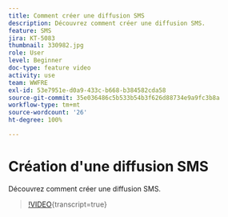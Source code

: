 ```yaml
---
title: Comment créer une diffusion SMS
description: Découvrez comment créer une diffusion SMS.
feature: SMS
jira: KT-5083
thumbnail: 330982.jpg
role: User
level: Beginner
doc-type: feature video
activity: use
team: WWFRE
exl-id: 53e7951e-d0a9-433c-b668-b384582cda58
source-git-commit: 35e036486c5b533b54b3f626d88734e9a9fc3b8a
workflow-type: tm+mt
source-wordcount: '26'
ht-degree: 100%

---
```


# Création d&#39;une diffusion SMS

Découvrez comment créer une diffusion SMS.

>[!VIDEO](https://video.tv.adobe.com/v/330982?learn=on){transcript=true}
